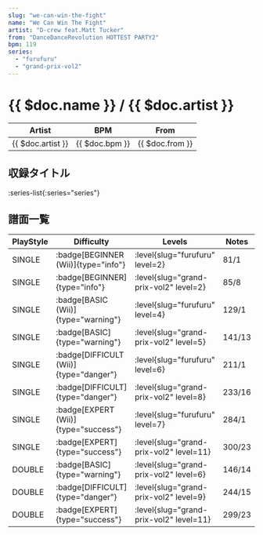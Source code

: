 ```yaml
---
slug: "we-can-win-the-fight"
name: "We Can Win The Fight"
artist: "D-crew feat.Matt Tucker"
from: "DanceDanceRevolution HOTTEST PARTY2"
bpm: 119
series:
  - "furufuru"
  - "grand-prix-vol2"
---
```


# {{ $doc.name }} / {{ $doc.artist }}

|Artist|BPM|From|
|------|---|----|
|{{ $doc.artist }}|{{ $doc.bpm }}|{{ $doc.from }}|

## 収録タイトル

:series-list{:series="series"}

## 譜面一覧

|PlayStyle|Difficulty|Levels|Notes|Movie|
|---------|----------|------|-----|-----|
|SINGLE| :badge[BEGINNER (Wii)]{type="info"}|<div class="field is-grouped is-grouped-multiline"> :level{slug="furufuru" level=2}</div>|81/1||
|SINGLE| :badge[BEGINNER]{type="info"}|<div class="field is-grouped is-grouped-multiline"> :level{slug="grand-prix-vol2" level=2}</div>|85/8||
|SINGLE| :badge[BASIC (Wii)]{type="warning"}|<div class="field is-grouped is-grouped-multiline"> :level{slug="furufuru" level=4}</div>|129/1||
|SINGLE| :badge[BASIC]{type="warning"}|<div class="field is-grouped is-grouped-multiline"> :level{slug="grand-prix-vol2" level=5}</div>|141/13||
|SINGLE| :badge[DIFFICULT (Wii)]{type="danger"}|<div class="field is-grouped is-grouped-multiline"> :level{slug="furufuru" level=6}</div>|211/1||
|SINGLE| :badge[DIFFICULT]{type="danger"}|<div class="field is-grouped is-grouped-multiline"> :level{slug="grand-prix-vol2" level=8}</div>|233/16||
|SINGLE| :badge[EXPERT (Wii)]{type="success"}|<div class="field is-grouped is-grouped-multiline"> :level{slug="furufuru" level=7}</div>|284/1||
|SINGLE| :badge[EXPERT]{type="success"}|<div class="field is-grouped is-grouped-multiline"> :level{slug="grand-prix-vol2" level=11}</div>|300/23||
|DOUBLE| :badge[BASIC]{type="warning"}|<div class="field is-grouped is-grouped-multiline"> :level{slug="grand-prix-vol2" level=6}</div>|146/14||
|DOUBLE| :badge[DIFFICULT]{type="danger"}|<div class="field is-grouped is-grouped-multiline"> :level{slug="grand-prix-vol2" level=9}</div>|244/15||
|DOUBLE| :badge[EXPERT]{type="success"}|<div class="field is-grouped is-grouped-multiline"> :level{slug="grand-prix-vol2" level=11}</div>|299/23||
